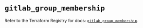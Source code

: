 # `gitlab_group_membership`

Refer to the Terraform Registry for docs: [`gitlab_group_membership`](https://registry.terraform.io/providers/gitlabhq/gitlab/18.4.0/docs/resources/group_membership).
